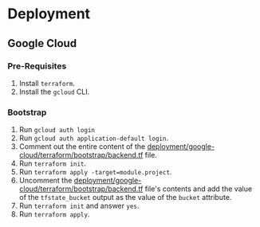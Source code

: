 # Deployment

## Google Cloud

### Pre-Requisites

1. Install `terraform`.
1. Install the `gcloud` CLI.

### Bootstrap

1. Run `gcloud auth login` 
1. Run `gcloud auth application-default login`.
1. Comment out the entire content of the [deployment/google-cloud/terraform/bootstrap/backend.tf](deployment/google-cloud/terraform/bootstrap/backend.tf) file.
1. Run `terraform init`.
1. Run `terraform apply -target=module.project`.
1. Uncomment the [deployment/google-cloud/terraform/bootstrap/backend.tf](deployment/google-cloud/terraform/bootstrap/backend.tf) file's contents and add the value of the `tfstate_bucket` output as the value of the `bucket` attribute.
1. Run `terraform init` and answer `yes`.
1. Run `terraform apply`.